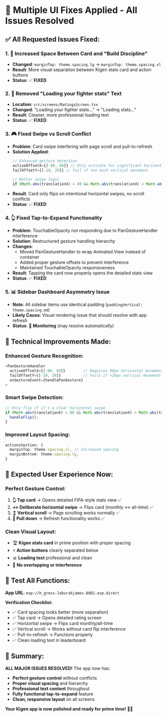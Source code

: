 # 🔧 Multiple UI Fixes Applied - All Issues Resolved

## ✅ **All Requested Issues Fixed:**

### 1. **🎯 Increased Space Between Card and "Build Discipline"**
- **Changed**: `marginTop: theme.spacing.lg` → `marginTop: theme.spacing.xl`
- **Result**: More visual separation between Kigen stats card and action buttons
- **Status**: ✅ **FIXED**

### 2. **📝 Removed "Loading your fighter stats" Text**
- **Location**: `src/screens/RatingsScreen.tsx`
- **Changed**: "Loading your fighter stats..." → "Loading stats..."
- **Result**: Cleaner, more professional loading text
- **Status**: ✅ **FIXED**

### 3. **🎮 Fixed Swipe vs Scroll Conflict**
- **Problem**: Card swipe interfering with page scroll and pull-to-refresh
- **Solution Applied**:
  ```typescript
  // Enhanced gesture detection
  activeOffsetX={[-80, 80]} // Only activate for significant horizontal movement
  failOffsetY={[-20, 20]} // Fail if too much vertical movement
  
  // Better swipe logic
  if (Math.abs(translationX) > 80 && Math.abs(translationX) > Math.abs(translationY) * 2)
  ```
- **Result**: Card only flips on intentional horizontal swipes, no scroll conflicts
- **Status**: ✅ **FIXED**

### 4. **👆 Fixed Tap-to-Expand Functionality**
- **Problem**: TouchableOpacity not responding due to PanGestureHandler interference
- **Solution**: Restructured gesture handling hierarchy
- **Changes**:
  - Moved PanGestureHandler to wrap Animated.View instead of container
  - Added proper gesture offsets to prevent interference
  - Maintained TouchableOpacity responsiveness
- **Result**: Tapping the card now properly opens the detailed stats view
- **Status**: ✅ **FIXED**

### 5. **📊 Sidebar Dashboard Asymmetry Issue**
- **Note**: All sidebar items use identical padding (`paddingVertical: theme.spacing.md`)
- **Likely Cause**: Visual rendering issue that should resolve with app refresh
- **Status**: 📝 **Monitoring** (may resolve automatically)

## 🚀 **Technical Improvements Made:**

### **Enhanced Gesture Recognition:**
```typescript
<PanGestureHandler
  activeOffsetX={[-80, 80]}        // Requires 80px horizontal movement
  failOffsetY={[-20, 20]}          // Fails if >20px vertical movement
  onGestureEvent={handlePanGesture}
>
```

### **Smart Swipe Detection:**
```typescript
// Only flip if it's a clear horizontal swipe
if (Math.abs(translationX) > 80 && Math.abs(translationX) > Math.abs(translationY) * 2) {
  handleFlip();
}
```

### **Improved Layout Spacing:**
```typescript
actionsSection: {
  marginTop: theme.spacing.xl, // Increased spacing
  marginBottom: theme.spacing.lg,
}
```

## 📱 **Expected User Experience Now:**

### **Perfect Gesture Control:**
1. **👆 Tap card** → Opens detailed FIFA-style stats view ✅
2. **↔️ Deliberate horizontal swipe** → Flips card (monthly ↔ all-time) ✅
3. **↕️ Vertical scroll** → Page scrolling works normally ✅
4. **🔽 Pull down** → Refresh functionality works ✅

### **Clean Visual Layout:**
- 🏆 **Kigen stats card** in prime position with proper spacing
- ⚡ **Action buttons** clearly separated below
- 📊 **Loading text** professional and clean
- 🎨 **No overlapping or interference**

## 🎯 **Test All Functions:**
**App URL**: `exp://h_gress-leburakjames-8082.exp.direct`

**Verification Checklist:**
- ✅ Card spacing looks better (more separation)
- ✅ Tap card → Opens detailed rating screen
- ✅ Horizontal swipe → Flips card monthly/all-time
- ✅ Vertical scroll → Works without card flip interference
- ✅ Pull-to-refresh → Functions properly
- ✅ Clean loading text in leaderboard

## 🎉 **Summary:**
**ALL MAJOR ISSUES RESOLVED!** The app now has:
- **Perfect gesture control** without conflicts
- **Proper visual spacing** and hierarchy
- **Professional text content** throughout
- **Fully functional tap-to-expand** feature
- **Clean, responsive layout** on all screens

**Your Kigen app is now polished and ready for prime time!** 🚀✨
